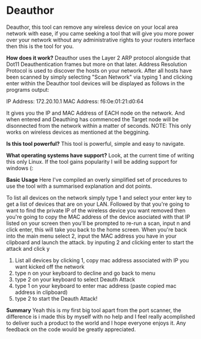 # Deauthor
Deauthor, this tool can remove any wireless device on your local area network with ease, if you came seeking a tool that will give you more power over your network without any administrative rights to your routers interface then this is the tool for you. 

**How does it work?**
Deauthor uses the Layer 2 ARP protocol alongside that Dot11 Deauthentication frames but more on that later. Address Resolution Protocol is used to discover the hosts on your network. After all hosts have been scanned by simply selecting "Scan Network" via typing 1 and clicking enter within the Deauthor tool devices will be displayed as follows in the programs output: 

IP Address: 172.20.10.1 MAC Address: f6:0e:01:21:d0:64

It gives you the IP and MAC Address of EACH node on the network. And when entered and Deauthing has commenced the Target node will be disonnected from the network within a matter of seconds. NOTE: This only works on wireless devices as mentioned at the beggining. 

**Is this tool powerful?**
This tool is powerful, simple and easy to navigate. 

**What operating systems have support?**
Look, at the current time of writing this only Linux. If the tool gains popularity I will be adding support for windows (:

**Basic Usage**
Here I've compiled an overly simplified set of procedures to use the tool with a summarised explanation and dot points. 

To list all devices on the network simply type 1 and select your enter key to get a list of devices that are on your LAN. Followed by that you're going to want to find the private IP of the wireless device you want removed then you're going to copy the MAC address of the device asociated with that IP listed on your screen then you'll be prompted to re-run a scan, input n and click enter, this will take you back to the home screen. When you're back into the main menu select 2, input the MAC address you have in your clipboard and launch the attack. by inputing 2 and clicking enter to start the attack and click y

1. List all devices by clicking 1, copy mac address associated with IP you want kicked off the network
2. type n on your keyboard to decline and go back to menu
3. type 2 on your keyboard to select Deauth Attack
4. type 1 on your keyboard to enter mac address (paste copied mac address in clipboard)
5. type 2 to start the Deauth Attack!

**Summary**
Yeah this is my first big tool apart from the port scanner, the difference is i made this by myself with no help and I feel really acomplished to deliver such a product to the world and I hope everyone enjoys it. Any feedback on the code would be greatly appreciated. 


